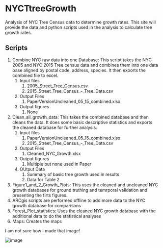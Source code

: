 # NYCTtreeGrowth
Analysis of NYC Tree Census data to determine growth rates.   This site will provide the data and python scripts used in the analysis to calculate tree growth rates.  

## Scripts
1. Combine NYC raw data into one Database:  This script takes the NYC 2005 and NYC 2015 Tree census data and combines them into one data base aligned by postal code, address, species.  It then exports the combined file to excel.
   1. Input files
        1. 2005_Street_Tree_Census.csv
        2. 2015_Street_Tree_Census_-_Tree_Data.csv   
   3. Output Files
        1. PaperVersionUncleaned_05_15_combined.xlsx
    1. Output figures
        1. None                     
4. Clean_all_growth_data: This takes the combined database and then cleans the data. It does some basic descriptive statistics and exports the cleaned database for further analysis.
    1. Input files
        1. PaperVersionUncleaned_05_15_combined.xlsx
        2. 2015_Street_Tree_Census_-_Tree_Data.csv   
   3. Output Files
        1. Cleaned_NYC_Growth.xlsx
    1. Output figures
        1. Multiple but none used in Paper
    1. OUtput Data
        1. Summary of basic tree growth used in results
        2. Data for Table 2                  
6. Figure1_and_2_Growth_Plots:  This uses the cleaned and uncleaned NYC growth databases for ground truthing and temrporal validation and presenting the firts figures.
7. ARCgis scripts are performed offline to add more data to the NYC growth database for comparisons
8. Forest_Plot_statistics: Uses the cleaned NYC growth database with the additional data to do the statistical analyses
9. Maps: Creates the maps


I am not sure how I made that image!


![image](https://github.com/bmaillou/NYCTtreeGrowth/assets/8991003/696bf23b-021a-4805-acf7-a9556b115bbd)



